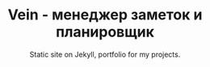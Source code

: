 ---
order: 4
title: Vein - менеджер заметок и планировщик
title_ru: Vein - Note-taking and planning tool
in_progress: true

subtitle: Static site on&nbsp;Jekyll, portfolio for&nbsp;my&nbsp;projects.
subtitle_ru: Статичный сайт на&nbsp;Jekyll, портфолио с&nbsp;моими проектами.

desc: "234"
desc_ru: "456"

icon: /assets/pix/pet/vein/icon.png
kind: Android mobile app
kind_ru: Мобильное приложение под Android

images_base: /assets/pix/pet/jekyll_portfolio/

store_url: https://uxiscool.github.io/experience/
store_icon: /ui/stores/wblnk.svg
store_alt: "Web link"
store_alt_ru: "Вы уже тут"

gallery:

---